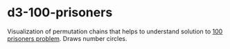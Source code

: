 # d3-100-prisoners
Visualization of permutation chains that helps to understand solution to [100 prisoners problem](https://en.wikipedia.org/wiki/100_prisoners_problem). Draws number circles.
